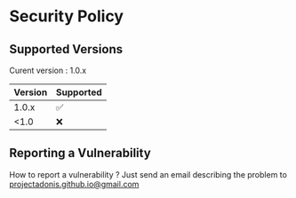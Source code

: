 # Security Policy

## Supported Versions

Curent version : 1.0.x

| Version | Supported          |
| ------- | ------------------ |
| 1.0.x   | :white_check_mark: |
| <1.0   | :x:                 |

## Reporting a Vulnerability

How to report a vulnerability ? Just send an email describing the problem to projectadonis.github.io@gmail.com
